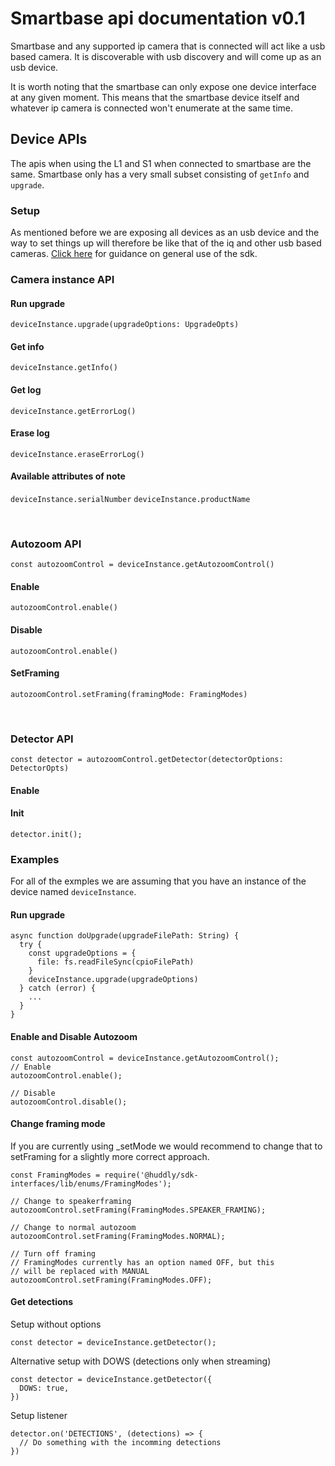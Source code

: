 # Smartbase api documentation v0.1

Smartbase and any supported ip camera that is connected will act like a usb based camera.
It is discoverable with usb discovery and will come up as an usb device.

It is worth noting that the smartbase can only expose one device interface at any given moment. This means that the smartbase device itself and whatever ip camera is connected won't enumerate at the same time.

## Device APIs

The apis when using the L1 and S1 when connected to smartbase are the same. Smartbase only has a very small subset consisting of `getInfo` and `upgrade`.

### Setup

As mentioned before we are exposing all devices as an usb device and the way to set things up will therefore be like that of the iq and other usb based cameras. [Click here](https://developer.huddly.com/) for guidance on general use of the sdk.

### Camera instance API

#### Run upgrade

```deviceInstance.upgrade(upgradeOptions: UpgradeOpts)```

#### Get info

```deviceInstance.getInfo()```

#### Get log

```deviceInstance.getErrorLog()```

#### Erase log

```deviceInstance.eraseErrorLog()```

#### Available attributes of note

```deviceInstance.serialNumber```
```deviceInstance.productName```

</br>

### Autozoom API

```const autozoomControl = deviceInstance.getAutozoomControl()```

#### Enable

```autozoomControl.enable()```

#### Disable

```autozoomControl.enable()```

#### SetFraming

```autozoomControl.setFraming(framingMode: FramingModes)```

</br>

### Detector API

```const detector = autozoomControl.getDetector(detectorOptions: DetectorOpts)```

#### Enable

#### Init

```detector.init();```

### Examples

For all of the exmples we are assuming that you have an instance of the device named `deviceInstance`.

#### Run upgrade

```
async function doUpgrade(upgradeFilePath: String) {
  try {
    const upgradeOptions = {
      file: fs.readFileSync(cpioFilePath)
    }
    deviceInstance.upgrade(upgradeOptions)
  } catch (error) {
    ...
  }
}
```

#### Enable and Disable Autozoom

```
const autozoomControl = deviceInstance.getAutozoomControl();
// Enable
autozoomControl.enable();

// Disable
autozoomControl.disable();
```

#### Change framing mode
If you are currently using _setMode we would recommend to change that to setFraming for a slightly more correct approach.
```
const FramingModes = require('@huddly/sdk-interfaces/lib/enums/FramingModes');

// Change to speakerframing
autozoomControl.setFraming(FramingModes.SPEAKER_FRAMING);

// Change to normal autozoom
autozoomControl.setFraming(FramingModes.NORMAL);

// Turn off framing
// FramingModes currently has an option named OFF, but this 
// will be replaced with MANUAL
autozoomControl.setFraming(FramingModes.OFF);

```

#### Get detections
Setup without options
```
const detector = deviceInstance.getDetector();
```
Alternative setup with DOWS (detections only when streaming)
```
const detector = deviceInstance.getDetector({
  DOWS: true,
})
```
Setup listener
```
detector.on('DETECTIONS', (detections) => {
  // Do something with the incomming detections
})
```
